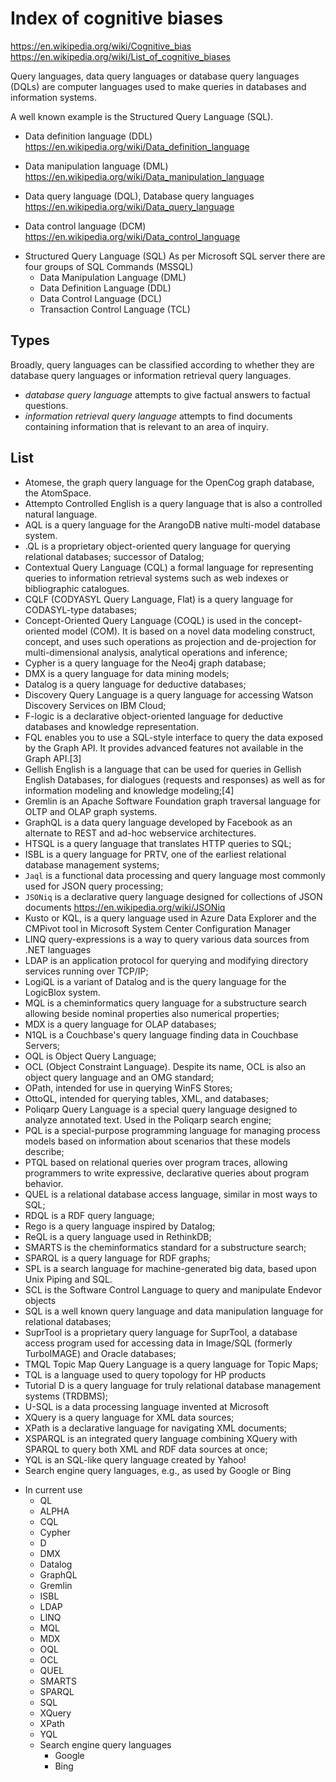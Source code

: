 # Index of cognitive biases

https://en.wikipedia.org/wiki/Cognitive_bias
https://en.wikipedia.org/wiki/List_of_cognitive_biases

Query languages, data query languages or database query languages (DQLs) are computer languages used to make queries in databases and information systems.

A well known example is the Structured Query Language (SQL).

- Data definition language (DDL)
https://en.wikipedia.org/wiki/Data_definition_language

- Data manipulation language (DML)
https://en.wikipedia.org/wiki/Data_manipulation_language

- Data query language (DQL), Database query languages
https://en.wikipedia.org/wiki/Data_query_language

- Data control language (DCM)
https://en.wikipedia.org/wiki/Data_control_language


* Structured Query Language (SQL)
  As per Microsoft SQL server there are four groups of SQL Commands (MSSQL)
  - Data Manipulation Language (DML)
  - Data Definition Language (DDL)
  - Data Control Language (DCL)
  - Transaction Control Language (TCL)


## Types

Broadly, query languages can be classified according to whether they are database query languages or information retrieval query languages.
* *database query language* 
  attempts to give factual answers to factual questions.
* *information retrieval query language* 
  attempts to find documents containing information 
  that is relevant to an area of inquiry.


## List

- Atomese, the graph query language for the OpenCog graph database, the AtomSpace.
- Attempto Controlled English is a query language that is also a controlled natural language.
- AQL is a query language for the ArangoDB native multi-model database system.
- .QL is a proprietary object-oriented query language for querying relational databases; successor of Datalog;
- Contextual Query Language (CQL) a formal language for representing queries to information retrieval systems such as web indexes or bibliographic catalogues.
- CQLF (CODYASYL Query Language, Flat) is a query language for CODASYL-type databases;
- Concept-Oriented Query Language (COQL) is used in the concept-oriented model (COM). It is based on a novel data modeling construct, concept, and uses such operations as projection and de-projection for multi-dimensional analysis, analytical operations and inference;
- Cypher is a query language for the Neo4j graph database;
- DMX is a query language for data mining models;
- Datalog is a query language for deductive databases;
- Discovery Query Language is a query language for accessing Watson Discovery Services on IBM Cloud;
- F-logic is a declarative object-oriented language for deductive databases and knowledge representation.
- FQL enables you to use a SQL-style interface to query the data exposed by the Graph API. It provides advanced features not available in the Graph API.[3]
- Gellish English is a language that can be used for queries in Gellish English Databases, for dialogues (requests and responses) as well as for information modeling and knowledge modeling;[4]
- Gremlin is an Apache Software Foundation graph traversal language for OLTP and OLAP graph systems.
- GraphQL is a data query language developed by Facebook as an alternate to REST and ad-hoc webservice architectures.
- HTSQL is a query language that translates HTTP queries to SQL;
- ISBL is a query language for PRTV, one of the earliest relational database management systems;
- `Jaql` is a functional data processing and query language most commonly used for JSON query processing;
- `JSONiq` is a declarative query language designed for collections of JSON documents
https://en.wikipedia.org/wiki/JSONiq
- Kusto or KQL, is a query language used in Azure Data Explorer and the CMPivot tool in Microsoft System Center Configuration Manager
- LINQ query-expressions is a way to query various data sources from .NET languages
- LDAP is an application protocol for querying and modifying directory services running over TCP/IP;
- LogiQL is a variant of Datalog and is the query language for the LogicBlox system.
- MQL is a cheminformatics query language for a substructure search allowing beside nominal properties also numerical properties;
- MDX is a query language for OLAP databases;
- N1QL is a Couchbase's query language finding data in Couchbase Servers;
- OQL is Object Query Language;
- OCL (Object Constraint Language). Despite its name, OCL is also an object query language and an OMG standard;
- OPath, intended for use in querying WinFS Stores;
- OttoQL, intended for querying tables, XML, and databases;
- Poliqarp Query Language is a special query language designed to analyze annotated text. Used in the Poliqarp search engine;
- PQL is a special-purpose programming language for managing process models based on information about scenarios that these models describe;
- PTQL based on relational queries over program traces, allowing programmers to write expressive, declarative queries about program behavior.
- QUEL is a relational database access language, similar in most ways to SQL;
- RDQL is a RDF query language;
- Rego is a query language inspired by Datalog;
- ReQL is a query language used in RethinkDB;
- SMARTS is the cheminformatics standard for a substructure search;
- SPARQL is a query language for RDF graphs;
- SPL is a search language for machine-generated big data, based upon Unix Piping and SQL.
- SCL is the Software Control Language to query and manipulate Endevor objects
- SQL is a well known query language and data manipulation language for relational databases;
- SuprTool is a proprietary query language for SuprTool, a database access program used for accessing data in Image/SQL (formerly TurboIMAGE) and Oracle databases;
- TMQL Topic Map Query Language is a query language for Topic Maps;
- TQL is a language used to query topology for HP products
- Tutorial D is a query language for truly relational database management systems (TRDBMS);
- U-SQL is a data processing language invented at Microsoft
- XQuery is a query language for XML data sources;
- XPath is a declarative language for navigating XML documents;
- XSPARQL is an integrated query language combining XQuery with SPARQL to query both XML and RDF data sources at once;
- YQL is an SQL-like query language created by Yahoo!
- Search engine query languages, e.g., as used by Google or Bing


* In current use
  - QL
  - ALPHA
  - CQL
  - Cypher
  - D
  - DMX
  - Datalog
  - GraphQL
  - Gremlin
  - ISBL
  - LDAP
  - LINQ
  - MQL
  - MDX
  - OQL
  - OCL
  - QUEL
  - SMARTS
  - SPARQL
  - SQL
  - XQuery
  - XPath
  - YQL
  * Search engine query languages
    - Google
    - Bing
